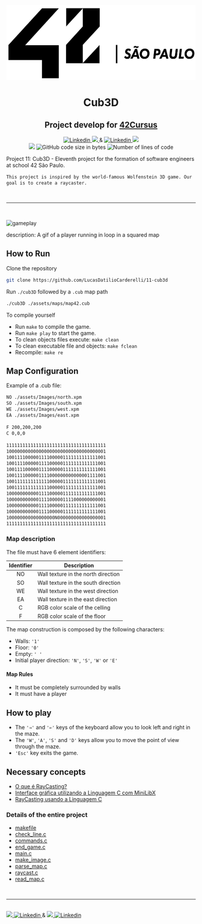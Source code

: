 <div align="center">
	<a href="https://www.42sp.org.br/">
		<img src="https://github.com/LucasDatilioCarderelli/42Cursus/blob/master/img/42-saopaulo.png" height=200>
	</a>
<h1> Cub3D </h1>
</div>

<h2 align="center">
	Project develop for <a href="https://github.com/LucasDatilioCarderelli/42Cursus"> 42Cursus </a>
</h2>

<p align="center">
	<a href="https://www.linkedin.com/in/lucasdatiliocarderelli/">
		<img alt="Linkedin" src="https://img.shields.io/badge/Lucas Datilio Carderelli-blue?style=flat&logo=Linkedin&logoColor=white" />
	</a>
	<a href="https://github.com/LucasDatilioCarderelli" alt="login intra">
		<img src="https://img.shields.io/badge/-ldatilio-gray?style=flat&logo=42&logoColor=white" />
	</a>
    &
	<a href="https://www.linkedin.com/in/viniciusnaziozeno/">
    	<img alt="Linkedin" src="https://img.shields.io/badge/Vinicius Naziozeno-blue?style=flat&logo=Linkedin&logoColor=white" />
  	</a>
	<a href="https://github.com/Vinicius-Santoro" alt="login intra">
    	<img src="https://img.shields.io/badge/-vnazioze-gray?style=flat&logo=42&logoColor=white" />
	</a>
	<br>
    <img src="https://img.shields.io/github/last-commit/LucasDatilioCarderelli/02-Pipex?color=blue">
	<img alt="GitHub code size in bytes" src="https://img.shields.io/github/languages/code-size/LucasDatilioCarderelli/02-Pipex?color=blue" />
	<img alt="Number of lines of code" src="https://img.shields.io/tokei/lines/github/LucasDatilioCarderelli/02-Pipex?color=blue" />
</p>

Project 11: Cub3D - Eleventh project for the formation of software engineers at school 42 São Paulo.

	This project is inspired by the world-famous Wolfenstein 3D game. Our goal is to create a raycaster.

<br>

---

<br>

![gameplay](https://user-images.githubusercontent.com/83036509/219818886-1cb1f06d-862c-473e-a2bd-305c0960e93b.gif)

description: A gif of a player running in loop in a squared map

## **How to Run**

Clone the repository
```bash
git clone https://github.com/LucasDatilioCarderelli/11-cub3d
```

Run `./cub3D` followed by a `.cub` map path
```bash
./cub3D ./assets/maps/map42.cub
```

To compile yourself
- Run `make` to compile the game.
- Run `make play` to start the game.
- To clean objects files execute: `make clean`
- To clean executable file and objects: `make fclean`
- Recompile: `make re`

## **Map Configuration**

Example of a .cub file:

```
NO ./assets/Images/north.xpm
SO ./assets/Images/south.xpm  
WE ./assets/Images/west.xpm
EA ./assets/Images/east.xpm  

F 200,200,200
C 0,0,0

1111111111111111111111111111111111111
1000000000000000000000000000000000001
1001111000001111000001111111111111001
1001111000001111000001111111111111001
1001111000001111000001111111111111001
1001111000001111000000000000001111001
1001111111111111000001111111111111001
1001111111111111000001111111111111001
1000000000001111000001111111111111001
1000000000001111000001111000000000001
1000000000001111000001111111111111001
1000000000001111000001111111111111001
100000000000000000N000000000000000001
1111111111111111111111111111111111111
```

### Map description

The file must have 6 element identifiers:

| Identifier |        Description	    |
|:----------:|--------------------------|
|NO| Wall texture in the north direction|
|SO| Wall texture in the south direction|
|WE| Wall texture in the west direction	|
|EA| Wall texture in the east direction	|
|C | RGB color scale of the celling		|
|F | RGB color scale of the floor		|


The map construction is composed by the following characters:

- Walls: `'1'`
- Floor: `'0'`
- Empty: `' '`
- Initial player direction: `'N'`, `'S'`, `'W'` or `'E'`

#### Map Rules

- It must be completely surrounded by walls
- It must have a player

## How to play

- The `'→'` and `'←'`  keys of the keyboard allow you to look left and
right in the maze.
- The `'W'`, `'A'`, `'S'` and `'D'` keys allow you to move the point of view through
the maze.
- `'Esc'` key exits the game.

## Necessary concepts

- [O que é RayCasting?](docs/necessary_concepts/raycasting.md)
- [Interface gráfica utilizando a Linguagem C com MiniLibX](docs/necessary_concepts/interface.md)
- [RayCasting usando a Linguagem C](docs/necessary_concepts/raycasting-c.md)

### Details of the entire project

- [makefile](docs/project_details/makefile.md)
- [check_line.c](docs/project_details/check_line.md)
- [commands.c](docs/project_details/commands.md)
- [end_game.c](docs/project_details/end_game.md)
- [main.c](docs/project_details/main.md)
- [make_image.c](docs/project_details/make_image.md)
- [parse_map.c](docs/project_details/parse_map.md)
- [raycast.c](docs/project_details/raycast.md)
- [read_map.c](docs/project_details/read_map.md)

<br>

---

<br>

<a href="https://github.com/LucasDatilioCarderelli" alt="login intra">
    <img src="https://img.shields.io/badge/-ldatilio-gray?style=flat&logo=42&logoColor=white" />
</a>
<a href="https://www.linkedin.com/in/lucasdatiliocarderelli/">
    <img alt="Linkedin" src="https://img.shields.io/badge/Lucas Datilio Carderelli-blue?style=flat&logo=Linkedin&logoColor=white" /> 
</a>
&
<a href="https://github.com/Vinicius-Santoro" alt="login intra">
	<img src="https://img.shields.io/badge/-vnazioze-gray?style=flat&logo=42&logoColor=white" />
</a>
<a href="https://www.linkedin.com/in/viniciusnaziozeno/">
	<img alt="Linkedin" src="https://img.shields.io/badge/Vinicius Naziozeno-blue?style=flat&logo=Linkedin&logoColor=white" />
</a>
<br>
